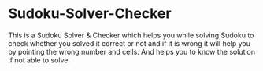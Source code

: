 # Sudoku-Solver-Checker
This is a Sudoku Solver &amp; Checker which helps you while solving Sudoku to check whether you solved it correct or not and if it is wrong it will help you by pointing the wrong number and cells. And  helps you to know the solution if not able to solve.
